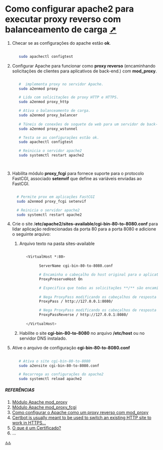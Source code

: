 <div class="header" id="myHeader">
  <div class="navbar" w3-include-html="/menu.inc"> </div>
</div>
<div class="title"><script> document.write(document.title);</script></div>  
<main>
<!-- markdownlint-disable-next-line -->
<span id="topo"><span>

# Como configurar apache2 para executar proxy reverso com balanceamento de carga <a href="como_configurar_apache2_para_executar_prox_reverso_balanceamento_de_carga.html" target="_blank" title="Pressione aqui para expandir este documento em nova aba.">  ➚ </a>
1. Checar se as configurações do apache estão **ok**.

   ```sh
     
      sudo apachectl configtest

   ```

2. Configurar Apache para funcionar como **proxy reverso**  (encaminhando solicitações de clientes para aplicativos de back-end.) com **mod_proxy**.

   ```sh

      #  implementa proxy no servidor Apache.
      sudo a2enmod proxy

      # Lida com solicitações de proxy HTTP e HTTPS.
      sudo a2enmod proxy_http

      # Ativa o balanceamento de carga.
      sudo a2enmod proxy_balancer
  
      # Túneis de conexões de soquete da web para um servidor de back-end.    
      sudo a2enmod proxy_wstunnel 

      # Testa se as configurações estão ok.   
      sudo apachectl configtest  

      # Reinicia o servidor apache2
      sudo systemctl restart apache2

       

   ```

3. Habilita módulo **proxy_fcgi** para fornece suporte para o protocolo FastCGI, associado **setenvif** que define as variáveis ​​enviadas ao FastCGI.

   ```sh

     # Permite prox em aplicações FastCGI
     sudo a2enmod proxy_fcgi setenvif

     # Reinicia o servidor apache2
     sudo systemctl restart apache2   

   ```

4. Crie o site /**etc/apache2/sites-available/cgi-bin-80-to-8080.conf** para lidar aplicação redirecionadas da porta 80 para a porta 8080 e adicione o seguinte arquivo:
   1. Arquivo texto na pasta sites-available

      ```sh

         <VirtualHost *:80>
         
               ServerName cgi-bin-80-to-8080.conf

               # Encaminha o cabeçalho do host original para o aplicativo de back-end.
               ProxyPreserveHost On

               # Especifica que todas as solicitações **/** são encaminhadas para a porta do aplicativo de **back-end**.
               
               # Nega ProxyPass modificando os cabeçalhos de resposta do aplicativo de back-end.
               ProxyPass / http://127.0.0.1:8080/

               # Nega ProxyPass modificando os cabeçalhos de resposta do aplicativo de back-end.
               ProxyPassReverse / http://127.0.0.1:8080/
         
         </VirtualHost>

      ```

   2. Habilite o site **cgi-bin-80-to-8080** no arquivo **/etc/host** ou no servidor DNS instalado.

5. Ative o arquivo de configuração **cgi-bin-80-to-8080.conf**

   ```sh
     
      # Ativa o site cgi-bin-80-to-8080 
      sudo a2ensite cgi-bin-80-to-8080.conf

      # Recarrega as configurações do apache2
      sudo systemctl reload apache2 

   ```

##### REFERÊNCIAS

 1. [Módulo Apache mod_proxy](https://httpd.apache.org/docs/2.4/mod/mod_proxy.html)
 2. [Módulo Apache mod_proxy_fcgi](https://httpd.apache.org/docs/2.4/mod/mod_proxy_fcgi.html)
 3. [Como configurar o Apache como um proxy reverso com mod_proxy](https://www.vultr.com/docs/how-to-configure-apache-as-a-reverse-proxy-with-mod-proxy-54152/?utm_source=performance-max-latam&utm_medium=paidmedia&obility_id=17096555207&utm_adgroup=&utm_campaign=&utm_term=&utm_content=&gclid=CjwKCAjwl6OiBhA2EiwAuUwWZT7N_XoTrf3vqMja69M7ub1rV9dfn96XCLGGBd99glDrdlxWHkJPDBoCEd0QAvD_BwE)
 4. [Certbot is usually meant to be used to switch an existing HTTP site to work in HTTPS...](https://eff-certbot.readthedocs.io/en/stable/intro.html)
 5. [O que é um Certificado?](https://eff-certbot.readthedocs.io/en/stable/what.html)
 6. ...

</main>

<!-- markdownlint-disable-next-line -->
<script>  includeHTML(); FixHeader(window,"myHeader"); </script>
[🔝🔝](#topo "Retorna ao topo")